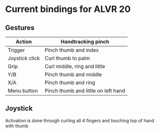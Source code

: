 Current bindings for ALVR 20
===

Gestures
---
|Action|Handtracking pinch|
|-|-|
|Trigger|Pinch thumb and index|
|Joystick click|Curl thumb to palm|
|Grip|Curl middle, ring and little|
|Y/B|Pinch thumb and middle|
|X/A|Pinch thumb and ring|
|Menu button|Pinch thumb and little on left hand|

Joystick
---
Activation is done through curling all 4 fingers and touching top of hand with thumb
